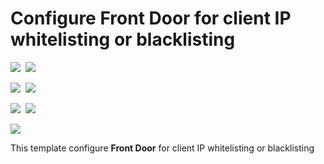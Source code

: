 # Configure Front Door for client IP whitelisting or blacklisting

<IMG SRC="https://azbotstorage.blob.core.windows.net/badges/201-front-door-waf-clientip/PublicLastTestDate.svg" />&nbsp;
<IMG SRC="https://azbotstorage.blob.core.windows.net/badges/201-front-door-waf-clientip/PublicDeployment.svg" />&nbsp;

<IMG SRC="https://azbotstorage.blob.core.windows.net/badges/201-front-door-waf-clientip/FairfaxLastTestDate.svg" />&nbsp;
<IMG SRC="https://azbotstorage.blob.core.windows.net/badges/201-front-door-waf-clientip/FairfaxDeployment.svg" />&nbsp;

<IMG SRC="https://azbotstorage.blob.core.windows.net/badges/201-front-door-waf-clientip/BestPracticeResult.svg" />&nbsp;
<IMG SRC="https://azbotstorage.blob.core.windows.net/badges/201-front-door-waf-clientip/CredScanResult.svg" />&nbsp;

<a href="https://portal.azure.com/#create/Microsoft.Template/uri/https%3A%2F%2Fraw.githubusercontent.com%2FAzure%2Fazure-quickstart-templates%2Fmaster%2F201-front-door-waf-clientip%2Fazuredeploy.json" target="_blank">
    <img src="http://azuredeploy.net/deploybutton.png"/>
</a>

This template configure **Front Door** for client IP whitelisting or blacklisting
